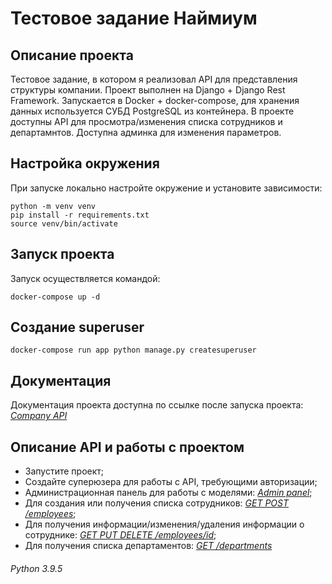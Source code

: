 # Тестовое задание Наймиум


## Описание проекта
Тестовое задание, в котором я реализовал API для представления структуры компании. Проект выполнен на Django + Django Rest
Framework. Запускается в Docker + docker-compose, для хранения данных используется СУБД PostgreSQL из контейнера.
В проекте доступны API для просмотра/изменения списка сотрудников и департамнтов. Доступна админка для изменения параметров.

## Настройка окружения
При запуске локально настройте окружение и установите зависимости:
```shell script
python -m venv venv
pip install -r requirements.txt
source venv/bin/activate
```

## Запуск проекта
Запуск осуществляется командой:
```shell script
docker-compose up -d
```

## Создание superuser
```shell script
docker-compose run app python manage.py createsuperuser
```

## Документация
Документация проекта доступна по ссылке после запуска проекта: [*Company API*](http://0.0.0.0:8000/swagger)

## Описание API и работы с проектом
* Запустите проект;
* Создайте суперюзера для работы с API, требующими авторизации;
* Администрационная панель для работы с моделями: [*Admin panel*](http://0.0.0.0:8000/admin);
* Для создания или получения списка сотрудников: [*GET POST /employees*](http://0.0.0.0:8000/company/employees);
* Для получения информации/изменения/удаления информации о сотруднике: [*GET PUT DELETE /employees/id*](http://0.0.0.0:8000/company/employees/EMPLOYEE_ID);
* Для получения списка департаментов: [*GET /departments*](http://0.0.0.0:8000/company/departments)



###### _Python 3.9.5_